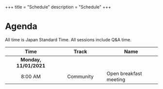 +++
title = "Schedule"
description = "Schedule"
+++

# Agenda

All time is Japan Standard Time. All sessions include Q&A time.

| Time                   |               | Track      |               | Name                     |
|:----------------------:|---------------|------------|---------------|--------------------------|
| **Monday, 11/01/2021**  | &nbsp; &nbsp; |            | &nbsp; &nbsp; |                          |
| 8:00 AM                | &nbsp; &nbsp; | Community  | &nbsp; &nbsp; | Open breakfast meeting   |


